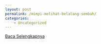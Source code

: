 ```yaml
---
layout: post
permalink: /mimpi-melihat-belalang-sembah/
categories:
    - Uncategorized
---
```


[Baca Selengkapnya](/07)
